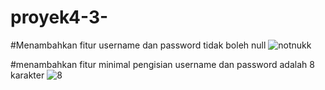 # proyek4-3-


#Menambahkan fitur username dan password tidak boleh null
![notnukk](https://github.com/RenoSebastian/proyek4-3-/assets/116626332/0a7205a3-3a22-4f31-a6e8-ff1a28f13f63)


#menambahkan fitur minimal pengisian username dan password adalah 8 karakter
![8](https://github.com/RenoSebastian/proyek4-3-/assets/116626332/329fd64a-71c1-451c-b63f-7f72d530d89b)
